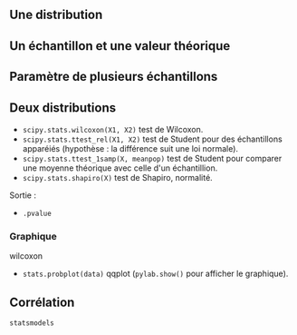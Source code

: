 ## Une distribution

## Un échantillon et une valeur théorique

## Paramètre de plusieurs échantillons

## Deux distributions

* `scipy.stats.wilcoxon(X1, X2)` test de Wilcoxon.
* `scipy.stats.ttest_rel(X1, X2)` test de Student pour des échantillons apparéiés (hypothèse : la différence suit une loi normale).
* `scipy.stats.ttest_1samp(X, meanpop)` test de Student pour comparer une moyenne théorique avec celle d'un échantillion.
* `scipy.stats.shapiro(X)` test de Shapiro, normalité.

Sortie :

*  `.pvalue`

### Graphique
wilcoxon
* `stats.probplot(data)` qqplot (`pylab.show()` pour afficher le graphique). 

## Corrélation

`statsmodels`
